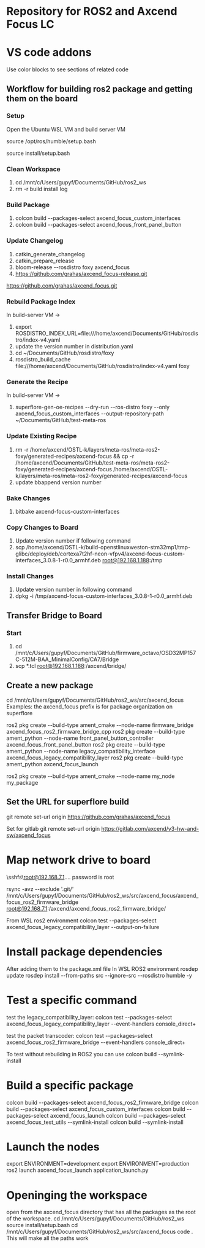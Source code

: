 # Repository for ROS2 and Axcend Focus LC

# VS code addons

Use color blocks to see sections of related code

## Workflow for building ros2 package and getting them on the board

### Setup

Open the Ubuntu WSL VM and build server VM

source /opt/ros/humble/setup.bash

source install/setup.bash

### Clean Workspace

1. cd /mnt/c/Users/gupyf/Documents/GitHub/ros2_ws
2. rm -r build install log

### Build Package

1. colcon build --packages-select axcend_focus_custom_interfaces
2. colcon build --packages-select axcend_focus_front_panel_button

### Update Changelog

1. catkin_generate_changelog
2. catkin_prepare_release
3. bloom-release --rosdistro foxy axcend_focus
4. https://github.com/grahas/axcend_focus-release.git

https://github.com/grahas/axcend_focus.git

### Rebuild Package Index

In build-server VM ->

1. export ROSDISTRO_INDEX_URL=file:///home/axcend/Documents/GitHub/rosdistro/index-v4.yaml
2. update the version number in distribution.yaml
3. cd ~/Documents/GitHub/rosdistro/foxy
4. rosdistro_build_cache file:///home/axcend/Documents/GitHub/rosdistro/index-v4.yaml foxy

### Generate the Recipe

In build-server VM ->

1. superflore-gen-oe-recipes --dry-run --ros-distro foxy --only axcend_focus_custom_interfaces --output-repository-path ~/Documents/GitHub/test-meta-ros

### Update Existing Recipe

1. rm -r /home/axcend/OSTL-k/layers/meta-ros/meta-ros2-foxy/generated-recipes/axcend-focus && cp -r /home/axcend/Documents/GitHub/test-meta-ros/meta-ros2-foxy/generated-recipes/axcend-focus /home/axcend/OSTL-k/layers/meta-ros/meta-ros2-foxy/generated-recipes/axcend-focus
2. update bbappend version number

### Bake Changes

1. bitbake axcend-focus-custom-interfaces

### Copy Changes to Board

1. Update version number if following command
2. scp /home/axcend/OSTL-k/build-openstlinuxweston-stm32mp1/tmp-glibc/deploy/deb/cortexa7t2hf-neon-vfpv4/axcend-focus-custom-interfaces_3.0.8-1-r0.0_armhf.deb root@192.168.1.188:/tmp

### Install Changes

1. Update version number in following command
2. dpkg -i /tmp/axcend-focus-custom-interfaces_3.0.8-1-r0.0_armhf.deb

## Transfer Bridge to Board

### Start

1. cd /mnt/c/Users/gupyf/Documents/GitHub/firmware_octavo/OSD32MP157C-512M-BAA_MinimalConfig/CA7/Bridge
2. scp *.tcl root@192.168.1.188:/axcend/bridge/

## Create a new package

cd /mnt/c/Users/gupyf/Documents/GitHub/ros2_ws/src/axcend_focus
Examples:
the axcend_focus prefix is for package organization on superflore

ros2 pkg create --build-type ament_cmake --node-name firmware_bridge axcend_focus_ros2_firmware_bridge_cpp
ros2 pkg create --build-type ament_python --node-name front_panel_button_controller axcend_focus_front_panel_button
ros2 pkg create --build-type ament_python --node-name legacy_compatibility_interface axcend_focus_legacy_compatibility_layer
ros2 pkg create --build-type ament_python axcend_focus_launch

ros2 pkg create --build-type ament_cmake --node-name my_node my_package


## Set the URL for superflore build

git remote set-url origin https://github.com/grahas/axcend_focus

Set for gitlab
git remote set-url origin https://gitlab.com/axcend/v3-hw-and-sw/axcend_focus

# Map network drive to board

\\sshfs\root@192.168.7.1\..\..
password is root

rsync -avz --exclude '.git/' /mnt/c/Users/gupyf/Documents/GitHub/ros2_ws/src/axcend_focus/axcend_focus_ros2_firmware_bridge root@192.168.7.1:/axcend/axcend_focus_ros2_firmware_bridge/

From WSL ros2 environment
colcon test --packages-select axcend_focus_legacy_compatibility_layer --output-on-failure

# Install package dependencies

After adding them to the package.xml file
In WSL ROS2 environment
rosdep update
rosdep install --from-paths src --ignore-src --rosdistro humble -y

# Test a specific command

test the legacy_compatibility_layer: 
colcon test --packages-select axcend_focus_legacy_compatibility_layer --event-handlers console_direct+

test the packet transcoder: 
colcon test --packages-select axcend_focus_ros2_firmware_bridge --event-handlers console_direct+

To test without rebuilding in ROS2 you can  use
colcon build --symlink-install

# Build a specific package
colcon build --packages-select axcend_focus_ros2_firmware_bridge 
colcon build --packages-select axcend_focus_custom_interfaces 
colcon build --packages-select axcend_focus_launch
colcon build --packages-select axcend_focus_test_utils --symlink-install
colcon build --symlink-install

# Launch the nodes
export ENVIRONMENT=development
export ENVIRONMENT=production
ros2 launch axcend_focus_launch application_launch.py

# Openinging the workspace
open from the axcend_focus directory that has all the packages as the root of the workspace.
cd /mnt/c/Users/gupyf/Documents/GitHub/ros2_ws
source install/setup.bash
cd /mnt/c/Users/gupyf/Documents/GitHub/ros2_ws/src/axcend_focus
code .
This will make all the paths work